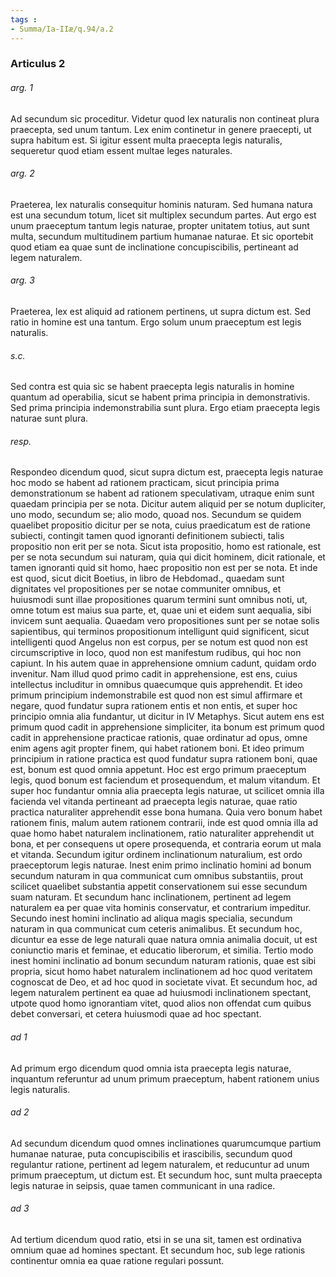 ```yaml
---
tags : 
- Summa/Ia-IIæ/q.94/a.2
---
```


### Articulus 2

###### arg. 1
Ad secundum sic proceditur. Videtur quod lex naturalis non contineat plura praecepta, sed unum tantum. Lex enim continetur in genere praecepti, ut supra habitum est. Si igitur essent multa praecepta legis naturalis, sequeretur quod etiam essent multae leges naturales.

###### arg. 2
Praeterea, lex naturalis consequitur hominis naturam. Sed humana natura est una secundum totum, licet sit multiplex secundum partes. Aut ergo est unum praeceptum tantum legis naturae, propter unitatem totius, aut sunt multa, secundum multitudinem partium humanae naturae. Et sic oportebit quod etiam ea quae sunt de inclinatione concupiscibilis, pertineant ad legem naturalem.

###### arg. 3
Praeterea, lex est aliquid ad rationem pertinens, ut supra dictum est. Sed ratio in homine est una tantum. Ergo solum unum praeceptum est legis naturalis.

###### s.c.
Sed contra est quia sic se habent praecepta legis naturalis in homine quantum ad operabilia, sicut se habent prima principia in demonstrativis. Sed prima principia indemonstrabilia sunt plura. Ergo etiam praecepta legis naturae sunt plura.

###### resp.
Respondeo dicendum quod, sicut supra dictum est, praecepta legis naturae hoc modo se habent ad rationem practicam, sicut principia prima demonstrationum se habent ad rationem speculativam, utraque enim sunt quaedam principia per se nota. Dicitur autem aliquid per se notum dupliciter, uno modo, secundum se; alio modo, quoad nos. Secundum se quidem quaelibet propositio dicitur per se nota, cuius praedicatum est de ratione subiecti, contingit tamen quod ignoranti definitionem subiecti, talis propositio non erit per se nota. Sicut ista propositio, homo est rationale, est per se nota secundum sui naturam, quia qui dicit hominem, dicit rationale, et tamen ignoranti quid sit homo, haec propositio non est per se nota. Et inde est quod, sicut dicit Boetius, in libro de Hebdomad., quaedam sunt dignitates vel propositiones per se notae communiter omnibus, et huiusmodi sunt illae propositiones quarum termini sunt omnibus noti, ut, omne totum est maius sua parte, et, quae uni et eidem sunt aequalia, sibi invicem sunt aequalia. Quaedam vero propositiones sunt per se notae solis sapientibus, qui terminos propositionum intelligunt quid significent, sicut intelligenti quod Angelus non est corpus, per se notum est quod non est circumscriptive in loco, quod non est manifestum rudibus, qui hoc non capiunt. In his autem quae in apprehensione omnium cadunt, quidam ordo invenitur. Nam illud quod primo cadit in apprehensione, est ens, cuius intellectus includitur in omnibus quaecumque quis apprehendit. Et ideo primum principium indemonstrabile est quod non est simul affirmare et negare, quod fundatur supra rationem entis et non entis, et super hoc principio omnia alia fundantur, ut dicitur in IV Metaphys. Sicut autem ens est primum quod cadit in apprehensione simpliciter, ita bonum est primum quod cadit in apprehensione practicae rationis, quae ordinatur ad opus, omne enim agens agit propter finem, qui habet rationem boni. Et ideo primum principium in ratione practica est quod fundatur supra rationem boni, quae est, bonum est quod omnia appetunt. Hoc est ergo primum praeceptum legis, quod bonum est faciendum et prosequendum, et malum vitandum. Et super hoc fundantur omnia alia praecepta legis naturae, ut scilicet omnia illa facienda vel vitanda pertineant ad praecepta legis naturae, quae ratio practica naturaliter apprehendit esse bona humana. Quia vero bonum habet rationem finis, malum autem rationem contrarii, inde est quod omnia illa ad quae homo habet naturalem inclinationem, ratio naturaliter apprehendit ut bona, et per consequens ut opere prosequenda, et contraria eorum ut mala et vitanda. Secundum igitur ordinem inclinationum naturalium, est ordo praeceptorum legis naturae. Inest enim primo inclinatio homini ad bonum secundum naturam in qua communicat cum omnibus substantiis, prout scilicet quaelibet substantia appetit conservationem sui esse secundum suam naturam. Et secundum hanc inclinationem, pertinent ad legem naturalem ea per quae vita hominis conservatur, et contrarium impeditur. Secundo inest homini inclinatio ad aliqua magis specialia, secundum naturam in qua communicat cum ceteris animalibus. Et secundum hoc, dicuntur ea esse de lege naturali quae natura omnia animalia docuit, ut est coniunctio maris et feminae, et educatio liberorum, et similia. Tertio modo inest homini inclinatio ad bonum secundum naturam rationis, quae est sibi propria, sicut homo habet naturalem inclinationem ad hoc quod veritatem cognoscat de Deo, et ad hoc quod in societate vivat. Et secundum hoc, ad legem naturalem pertinent ea quae ad huiusmodi inclinationem spectant, utpote quod homo ignorantiam vitet, quod alios non offendat cum quibus debet conversari, et cetera huiusmodi quae ad hoc spectant.

###### ad 1
Ad primum ergo dicendum quod omnia ista praecepta legis naturae, inquantum referuntur ad unum primum praeceptum, habent rationem unius legis naturalis.

###### ad 2
Ad secundum dicendum quod omnes inclinationes quarumcumque partium humanae naturae, puta concupiscibilis et irascibilis, secundum quod regulantur ratione, pertinent ad legem naturalem, et reducuntur ad unum primum praeceptum, ut dictum est. Et secundum hoc, sunt multa praecepta legis naturae in seipsis, quae tamen communicant in una radice.

###### ad 3
Ad tertium dicendum quod ratio, etsi in se una sit, tamen est ordinativa omnium quae ad homines spectant. Et secundum hoc, sub lege rationis continentur omnia ea quae ratione regulari possunt.

